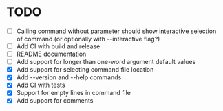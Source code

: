 # TODO

- [ ] Calling command without parameter should show interactive selection of command (or optionally with --interactive flag?)
- [ ] Add CI with build and release
- [ ] README documentation
- [ ] Add support for longer than one-word argument default values
- [x] Add support for selecting command file location
- [x] Add --version and --help commands
- [x] Add CI with tests
- [x] Support for empty lines in command file
- [x] Add support for comments

